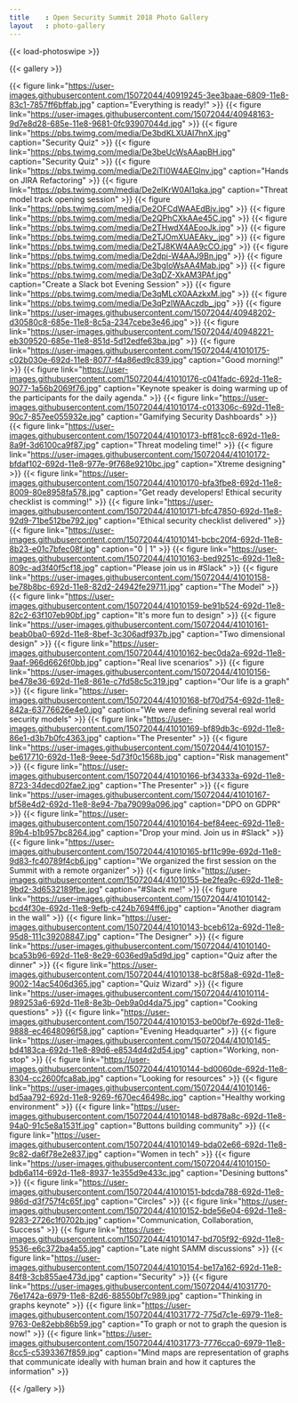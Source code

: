 ```yaml
---
title    : Open Security Summit 2018 Photo Gallery
layout   : photo-gallery
---
```


{{< load-photoswipe >}}


{{< gallery >}}

  {{< figure link="https://user-images.githubusercontent.com/15072044/40919245-3ee3baae-6809-11e8-83c1-7857ff6bffab.jpg" caption="Everything is ready!"  >}}
  {{< figure link="https://user-images.githubusercontent.com/15072044/40948163-9d7e8d28-685e-11e8-9681-0fc93907044d.jpg" >}}
  {{< figure link="https://pbs.twimg.com/media/De3bdKLXUAI7hnX.jpg" caption="Security Quiz"  >}}
  {{< figure link="https://pbs.twimg.com/media/De3beUcWsAAapBH.jpg" caption="Security Quiz"  >}}
  {{< figure link="https://pbs.twimg.com/media/De2iTI0W4AEGlnv.jpg" caption="Hands on JIRA Refactoring"  >}}
  {{< figure link="https://pbs.twimg.com/media/De2eIKrW0AI1qka.jpg" caption="Threat model track opening session"  >}}
  {{< figure link="https://pbs.twimg.com/media/De2OFCdWAAEdBjv.jpg" >}}
  {{< figure link="https://pbs.twimg.com/media/De2QPhCXkAAe45C.jpg" >}}
  {{< figure link="https://pbs.twimg.com/media/De2THwdX4AEooJk.jpg" >}}
  {{< figure link="https://pbs.twimg.com/media/De2TJOmXUAEAky_.jpg" >}}
  {{< figure link="https://pbs.twimg.com/media/De2TJ8KW4AA9cCO.jpg" >}}
  {{< figure link="https://pbs.twimg.com/media/De2dpi-W4AAJ9Bn.jpg" >}}
  {{< figure link="https://pbs.twimg.com/media/De3bgIoWsAA4Mab.jpg" >}}
  {{< figure link="https://pbs.twimg.com/media/De3qDZ-XkAM3PAf.jpg" caption="Create a Slack bot Evening Session"  >}}
  {{< figure link="https://pbs.twimg.com/media/De3qMLcX0AAzkxM.jpg" >}}
  {{< figure link="https://pbs.twimg.com/media/De3qPzlWAAczdb_.jpg" >}}
  {{< figure link="https://user-images.githubusercontent.com/15072044/40948202-d30580c8-685e-11e8-8c5a-2347cebe3e46.jpg" >}}
  {{< figure link="https://user-images.githubusercontent.com/15072044/40948221-eb309520-685e-11e8-851d-5d12edfe63ba.jpg" >}}
  {{< figure link="https://user-images.githubusercontent.com/15072044/41010175-c02b030e-692d-11e8-8077-f4a86ed9c839.jpg" caption="Good morning!"  >}}
  {{< figure link="https://user-images.githubusercontent.com/15072044/41010176-c041fadc-692d-11e8-9077-1a56b2069f76.jpg" caption="Keynote speaker is doing warming up of the participants for the daily agenda."  >}}
  {{< figure link="https://user-images.githubusercontent.com/15072044/41010174-c013306c-692d-11e8-90c7-857ee055932e.jpg" caption="Gamifying Security Dashboards"  >}}
  {{< figure link="https://user-images.githubusercontent.com/15072044/41010173-bff81cc8-692d-11e8-8a9f-3d6100ca9f87.jpg" caption="Threat modeling time!"  >}}
  {{< figure link="https://user-images.githubusercontent.com/15072044/41010172-bfdaf102-692d-11e8-977e-9f768e9210bc.jpg" caption="Xtreme designing"  >}}
  {{< figure link="https://user-images.githubusercontent.com/15072044/41010170-bfa3fbe8-692d-11e8-8009-80e8958fa578.jpg" caption="Get ready developers! Ethical security checklist is comming!"  >}}
  {{< figure link="https://user-images.githubusercontent.com/15072044/41010171-bfc47850-692d-11e8-92d9-71be512be792.jpg" caption="Ethical security checklist delivered"  >}}
  {{< figure link="https://user-images.githubusercontent.com/15072044/41010141-bcbc20f4-692d-11e8-8b23-e01c7bfec08f.jpg" caption="0 | 1"  >}}
  {{< figure link="https://user-images.githubusercontent.com/15072044/41010163-bed9251c-692d-11e8-809c-ad3f40f5cf18.jpg" caption="Please join us in #Slack"  >}}
  {{< figure link="https://user-images.githubusercontent.com/15072044/41010158-be78b8bc-692d-11e8-82d2-24942fe29711.jpg" caption="The Model"  >}}
  {{< figure link="https://user-images.githubusercontent.com/15072044/41010159-be91b524-692d-11e8-82c2-63f107eb90bf.jpg" caption="It's more fun to design"  >}}
  {{< figure link="https://user-images.githubusercontent.com/15072044/41010161-beab0ba0-692d-11e8-8bef-3c306adf937b.jpg" caption="Two dimensional design"  >}}
  {{< figure link="https://user-images.githubusercontent.com/15072044/41010162-bec0da2a-692d-11e8-9aaf-966d6626f0bb.jpg" caption="Real live scenarios"  >}}
  {{< figure link="https://user-images.githubusercontent.com/15072044/41010156-be478e36-692d-11e8-861e-c7fd58c5c319.jpg" caption="Our life is a graph"  >}}
  {{< figure link="https://user-images.githubusercontent.com/15072044/41010168-bf70d754-692d-11e8-842a-63776626e4e0.jpg" caption="We were defining several real world security models"  >}}
  {{< figure link="https://user-images.githubusercontent.com/15072044/41010169-bf89db3c-692d-11e8-86e1-d3b7b0fc4363.jpg" caption="The Presenter"  >}}
  {{< figure link="https://user-images.githubusercontent.com/15072044/41010157-be617710-692d-11e8-9eee-5d73f0c1568b.jpg" caption="Risk management"  >}}
  {{< figure link="https://user-images.githubusercontent.com/15072044/41010166-bf34333a-692d-11e8-8723-34decd02fae2.jpg" caption="The Presenter"  >}}
  {{< figure link="https://user-images.githubusercontent.com/15072044/41010167-bf58e4d2-692d-11e8-8e94-7ba79099a096.jpg" caption="DPO on GDPR"  >}}
  {{< figure link="https://user-images.githubusercontent.com/15072044/41010164-bef84eec-692d-11e8-89b4-b1b957bc8264.jpg" caption="Drop your mind. Join us in #Slack"  >}}
  {{< figure link="https://user-images.githubusercontent.com/15072044/41010165-bf11c99e-692d-11e8-9d83-fc40789f4cb6.jpg" caption="We organized the first session on the Summit with a remote organizer"  >}}
  {{< figure link="https://user-images.githubusercontent.com/15072044/41010155-be2fea9c-692d-11e8-9bd2-3d6532189fbe.jpg" caption="#Slack me!"  >}}
  {{< figure link="https://user-images.githubusercontent.com/15072044/41010142-bcd4f30e-692d-11e8-9efb-c424b7694ff6.jpg" caption="Another diagram in the wall"  >}}
  {{< figure link="https://user-images.githubusercontent.com/15072044/41010143-bceb612a-692d-11e8-95d8-111c39208847.jpg" caption="The Designer"  >}}
  {{< figure link="https://user-images.githubusercontent.com/15072044/41010140-bca53b96-692d-11e8-8e29-6036ed9a5d9d.jpg" caption="Quiz after the dinner"  >}}
  {{< figure link="https://user-images.githubusercontent.com/15072044/41010138-bc8f58a8-692d-11e8-9002-14ac5406d365.jpg" caption="Quiz Wizard"  >}}
  {{< figure link="https://user-images.githubusercontent.com/15072044/41010114-989253a6-692d-11e8-8e3b-0eb9a0d4da75.jpg" caption="Cooking questions"  >}}
  {{< figure link="https://user-images.githubusercontent.com/15072044/41010153-be00bf7e-692d-11e8-9888-ec4648096f58.jpg" caption="Evening Headquarter"  >}}
  {{< figure link="https://user-images.githubusercontent.com/15072044/41010145-bd4183ca-692d-11e8-89d6-e8534d4d2d54.jpg" caption="Working, non-stop"  >}}
  {{< figure link="https://user-images.githubusercontent.com/15072044/41010144-bd0060de-692d-11e8-8304-cc2600fca8ab.jpg" caption="Looking for resources"  >}}
  {{< figure link="https://user-images.githubusercontent.com/15072044/41010146-bd5aa792-692d-11e8-9269-f670ec46498c.jpg" caption="Healthy working environment"  >}}
  {{< figure link="https://user-images.githubusercontent.com/15072044/41010148-bd878a8c-692d-11e8-94a0-91c5e8a1531f.jpg" caption="Buttons building community"  >}}
  {{< figure link="https://user-images.githubusercontent.com/15072044/41010149-bda02e66-692d-11e8-9c82-da6f78e2e837.jpg" caption="Women in tech"  >}}
  {{< figure link="https://user-images.githubusercontent.com/15072044/41010150-bdb6a114-692d-11e8-8937-1e355d9e433c.jpg" caption="Desining buttons"  >}}
  {{< figure link="https://user-images.githubusercontent.com/15072044/41010151-bdcda788-692d-11e8-986d-d3f757f4c65f.jpg" caption="Circles"  >}}
  {{< figure link="https://user-images.githubusercontent.com/15072044/41010152-bde56e04-692d-11e8-9283-2726c1f0702b.jpg" caption="Communication, Collaboration, Success"  >}}
  {{< figure link="https://user-images.githubusercontent.com/15072044/41010147-bd705f92-692d-11e8-9536-e6c372ba4a55.jpg" caption="Late night SAMM discussions"  >}}
  {{< figure link="https://user-images.githubusercontent.com/15072044/41010154-be17a162-692d-11e8-84f8-3cb855ae473d.jpg" caption="Security"  >}}
  {{< figure link="https://user-images.githubusercontent.com/15072044/41031770-76e1742a-6979-11e8-82d6-88550bf7c989.jpg" caption="Thinking in graphs keynote"  >}}
  {{< figure link="https://user-images.githubusercontent.com/15072044/41031772-775d7c1e-6979-11e8-9763-0e82ebb86b59.jpg" caption="To graph or not to graph the quesion is now!"  >}}
  {{< figure link="https://user-images.githubusercontent.com/15072044/41031773-7776cca0-6979-11e8-8cc5-c5393367f859.jpg" caption="Mind maps are representation of graphs that communicate ideally with human brain and how it captures the information"  >}}


{{< /gallery >}}
